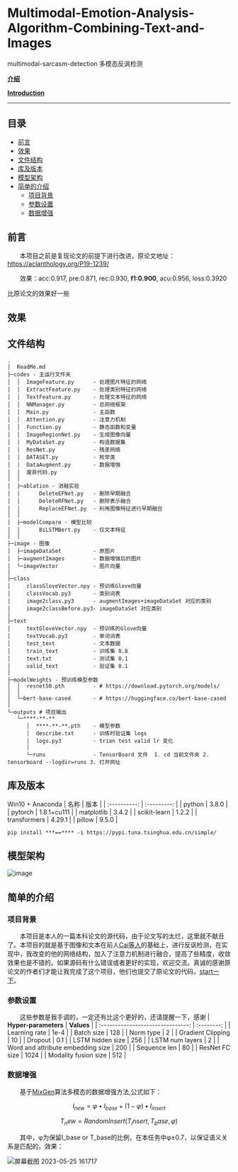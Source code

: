 # Multimodal-Emotion-Analysis-Algorithm-Combining-Text-and-Images
multimodal-sarcasm-detection 多模态反讽检测

**[介绍](./README.md)**

**[Introduction ](./README_EN.md)**

****
## 目录
* [前言](#前言)
* [效果](#效果)
* [文件结构](#文件结构)
* [库及版本](#库及版本)
* [模型架构](#模型架构)
* [简单的介绍](#简单的介绍)
   * [项目背景](#项目背景)
   * [参数设置](#参数设置)
   * [数据增强](#数据增强)

## 前言
　　本项目之前是复现论文的前提下进行改进，原论文地址： https://aclanthology.org/P19-1239/

　　效果：acc:0.917, pre:0.871, rec:0.930, **f1:0.900**, acu:0.956, loss:0.3920

比原论文的效果好一些

## 效果


## 文件结构
```
.
│  ReadMe.md 
├─codes - 主运行文件夹
│  │  ImageFeature.py      - 处理图片特征的网络
│  │  ExtractFeature.py    - 处理类别特征的网络
│  │  TextFeature.py       - 处理文本特征的网络
│  │  NNManager.py         - 总网络框架
│  │  Main.py              - 主函数
│  │  Attention.py         - 注意力机制
│  │  Function.py          - 静态函数和变量
│  │  ImageRegionNet.py    - 生成图像向量
│  │  MyDataSet.py         - 构造数据集
│  │  ResNet.py            - 残差网络
│  │  DATASET.py           - 枚举类
│  │  DataAugment.py       - 数据增强
│  │  废弃代码.py
│  │  
│  ├─ablation - 消融实验
│  │      DeleteEFNet.py   - 删除早期融合
│  │      DeleteRFNet.py   - 删除表示融合
│  │      ReplaceEFNet.py  - 利用图像特征进行早期融合
│  │      
│  ├─modelCompare - 模型比较
│  │      BiLSTMBert.py    - 仅文本特征
│  │ 
├─image - 图像
│  ├─imageDataSet          - 原图片
│  ├─augmentImages         - 数据增强后的图片
│  └─imageVector           - 图片向量
|
├─class
│     classGloveVector.npy - 预训练Glove向量 
│     classVocab.py3       - 类别词表
│     image2class.py3      - augmentImages+imageDataSet 对应的类别
│     image2classBefore.py3- imageDataSet 对应类别
|
├─text
│     textGloveVector.npy  - 预训练的Glove向量
│     textVocab.py3        - 单词词表
│     test_text            - 文本数据
│     train_text           - 训练集 0.8
│     text.txt             - 测试集 0.1
│     valid_text           - 验证集 0.1
|
├─modelWeights - 预训练模型参数
│  │  resnet50.pth         - # https://download.pytorch.org/models/
│  │  
│  └─bert-base-cased       - # https://huggingface.co/bert-base-cased
│          
└─outputs # 项目输出
   └─****-**-**
      │  ****-**-**.pth    - 模型参数
      │  describe.txt      - 训练时验证集 logs
      │  logs.py3          - trian test valid lr 变化
      |    
      └─runs               - TensorBoard 文件  1. cd 当前文件夹 2. tensorboard --logdir=runs 3. 打开网址
```
## 库及版本
Win10 + Anaconda
|     名称     |    版本     |
| :----------: | :---------: |
|    python    |    3.8.0    |
|   pytorch    | 1.8.1+cu111 |
|  matplotlib  |    3.4.2    |
| scikit-learn |    1.2.2    |
| transformers |   4.29.1    |
|    pillow    |    9.5.0    |

```
pip install ***==**** -i https://pypi.tuna.tsinghua.edu.cn/simple/
```

## 模型架构
![image](https://github.com/2573943723/Multimodal-Emotion-Analysis-Algorithm-Combining-Text-and-Images/assets/67378023/ff1d204a-0b36-4124-9077-f78c3348ed90)

## 简单的介绍
### 项目背景

　　本项目是本人的一篇本科论文的源代码，由于论文写的太烂，这里就不献丑了。本项目的就是基于图像和文本在前人[Cai等人](https://aclanthology.org/P19-1239/)的基础上，进行反讽检测，在实现中，我改变的他的网络结构，加入了注意力机制进行融合，提高了些精度，收敛效果也是不错的。如果源码有什么错误或者更好的实现，欢迎交流。真诚的感谢原论文的作者们才能让我完成了这个项目，他们也提交了原论文的代码，[start一下](https://github.com/headacheboy/data-of-multimodal-sarcasm-detection)。

### 参数设置
　　这些参数是我手调的，一定还有比这个更好的，还请提醒一下，感谢
|       **Hyper-parameters**        | **Values** |
| :-------------------------------: | :--------: |
|           Learning rate           |    1e-4    |
|            Batch size             |    128     |
|             Norm type             |     2      |
|         Gradient Clipping         |     10     |
|              Dropout              |    0.1     |
|         LSTM hidden size          |    256     |
|          LSTM num layers          |     2      |
| Word and attribute embedding size |    200     |
|           Sequence len            |     80     |
|          ResNet FC size           |    1024    |
|       Modality fusion size        |    512     |

### 数据增强
　　基于[MixGen](https://arxiv.org/abs/2206.08358)算法多模态的数据增强方法,公式如下：

$$ I_{new}=\varphi\bullet I_{base}+\left(1-\varphi\right)\bullet I_{insert} $$

$$ T_new=RandomInsert(T_insert,T_base,\varphi) $$

　　其中，φ为保留I_base  or T_base的比例，在本任务中φ≥0.7，以保证语义关系是匹配的。效果：

![屏幕截图 2023-05-25 161717](https://github.com/2573943723/Multimodal-Emotion-Analysis-Algorithm-Combining-Text-and-Images/assets/67378023/d29124c1-0fa0-47ae-8cee-d644e1fcc56c)



